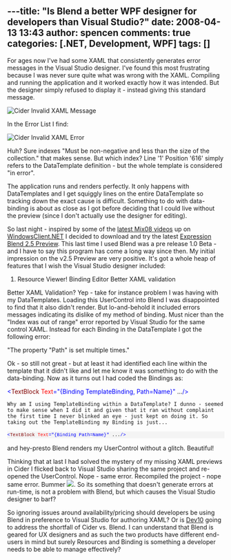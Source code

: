 ---title: "Is Blend a better WPF designer for developers than Visual Studio?"
date: 2008-04-13 13:43
author: spencen
comments: true
categories: [.NET, Development, WPF]
tags: []
---
For ages now I've had some XAML that consistently generates error messages in the Visual Studio designer. I've found this most frustrating because I was never sure quite what was wrong with the XAML. Compiling and running the application and it worked exactly how it was intended. But the designer simply refused to display it - instead giving this standard message.
 

![Cider Invalid XAML Message](/images/Cider%20Invalid%20XAML%20Message_1.png)&nbsp;
 

In the Error List I find:
 

![Cider Invalid XAML Error](/images/Cider%20Invalid%20XAML%20Error_1.png) 
 

Huh? Sure indexes "Must be non-negative and less than the size of the collection." that makes sense. But which index? Line '1' Position '616' simply refers to the DataTemplate definition - but the whole template is considered "in error".
 

The application runs and renders perfectly. It only happens with DataTemplates and I get squiggly lines on the entire DataTemplate so tracking down the exact cause is difficult. Something to do with data-binding is about as close as I got before deciding that I could live without the preview (since I don't actually use the designer for editing).
 

So last night - inspired by some of the [latest Mix08 videos](http://windowsclient.net/learn/presentations.aspx#MIX+2008+Presentations) up on [WindowsClient.NET](http://www.windowsclient.net/) I decided to download and try the latest [Expression Blend 2.5 Preview](http://www.microsoft.com/expression/products/download.aspx?key=blend2dot5). This last time I used Blend was a pre release 1.0 Beta - and I have to say this program has come a long way since then. My initial impression on the v2.5 Preview are very positive. It's got a whole heap of features that I wish the Visual Studio designer included:
 

1.  Resource Viewer!  Binding Editor  Better XAML validation 

Better XAML Validation? Yep - take for instance problem I was having with my DataTemplates. Loading this UserControl into Blend I was disappointed to find that it also didn't render. But lo-and-behold it included errors messages indicating its dislike of my method of binding. Must nicer than the "Index was out of range" error reported by Visual Studio for the same control XAML. Instead for each Binding in the DataTemplate I got the following error:
 

"The property "Path" is set multiple times."
 

Ok - so still not great - but at least it had identified each line within the template that it didn't like and let me know it was something to do with the data-binding. Now as it turns out I had coded the Bindings as:
 <div>

<span style="color: #0000ff">&lt;</span><span style="color: #800000">TextBlock</span> <span style="color: #ff0000">Text</span><span style="color: #0000ff">="{Binding TemplateBinding, Path=Name}"</span> ...<span style="color: #0000ff">/&gt;</span></pre></div>

    
    Why am I using TemplateBinding within a DataTemplate? I dunno - seemed to make sense when I did it and given that it ran without complaint the first time I never blinked an eye - just kept on doing it. So taking out the TemplateBinding my Binding is just...
    
<div><pre style="padding-right: 0px; padding-left: 0px; font-size: 8pt; padding-bottom: 0px; margin: 0em; overflow: visible; width: 100%; color: black; border-top-style: none; line-height: 12pt; padding-top: 0px; font-family: consolas, 'Courier New', courier, monospace; border-right-style: none; border-left-style: none; background-color: #f4f4f4; border-bottom-style: none"><span style="color: #0000ff">&lt;</span><span style="color: #800000">TextBlock</span> <span style="color: #ff0000">Text</span><span style="color: #0000ff">="{Binding Path=Name}"</span> ...<span style="color: #0000ff">/&gt;</span>
</div>


and hey-presto Blend renders my UserControl without a glitch. Beautiful!



Thinking that at last I had solved the mystery of my missing XAML previews in Cider I flicked back to Visual Studio sharing the same project and re-opened the UserControl. Nope - same error. Recompiled the project - nope same error. Bummer ![](http://blog.spencen.com/emoticons/sad.png). So its something that doesn't generate errors at run-time, is not a problem with Blend, but which causes the Visual Studio designer to barf?



So ignoring issues around availability/pricing should developers be using Blend in preference to Visual Studio for authoring XAML? Or is [Dev10](http://wpf.netfx3.com/blogs/cider_bloggers/archive/2008/02/27/cider-wpf-and-silverlight-designer-and-tools-team-is-hiring.aspx) going to address the shortfall of Cider vs. Blend. I can understand that Blend is geared for UX designers and as such the two products have different end-users in mind but surely Resources and Binding is something a developer needs to be able to manage effectively?


